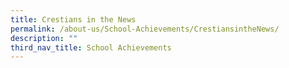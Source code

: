 ```yaml
---
title: Crestians in the News
permalink: /about-us/School-Achievements/CrestiansintheNews/
description: ""
third_nav_title: School Achievements
---
```


